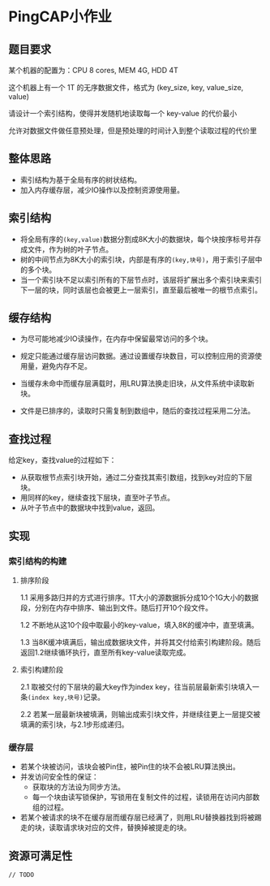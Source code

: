 # PingCAP小作业

## 题目要求

某个机器的配置为：CPU 8 cores, MEM 4G, HDD 4T

这个机器上有一个 1T 的无序数据文件，格式为 (key_size, key, value_size, value)

请设计一个索引结构，使得并发随机地读取每一个 key-value 的代价最小

允许对数据文件做任意预处理，但是预处理的时间计入到整个读取过程的代价里



## 整体思路

- 索引结构为基于全局有序的树状结构。
- 加入内存缓存层，减少IO操作以及控制资源使用量。



## 索引结构

- 将全局有序的`(key,value)`数据分割成8K大小的数据块，每个块按序标号并存成文件，作为树的叶子节点。
- 树的中间节点为8K大小的索引块，内部是有序的`(key,块号)`，用于索引子层中的多个块。
- 当一个索引块不足以索引所有的下层节点时，该层将扩展出多个索引块来索引下一层的块，同时该层也会被更上一层索引，直至最后被唯一的根节点索引。



## 缓存结构

- 为尽可能地减少IO读操作，在内存中保留最常访问的多个块。
- 规定只能通过缓存层访问数据。通过设置缓存块数目，可以控制应用的资源使用量，避免内存不足。
- 当缓存未命中而缓存层满载时，用LRU算法换走旧块，从文件系统中读取新块。

- 文件是已排序的，读取时只需复制到数组中，随后的查找过程采用二分法。



## 查找过程

给定key，查找value的过程如下：

- 从获取根节点索引块开始，通过二分查找其索引数组，找到key对应的下层块。
- 用同样的key，继续查找下层块，直至叶子节点。
- 从叶子节点中的数据块中找到value，返回。



## 实现

### 索引结构的构建

1. 排序阶段

   1.1 采用多路归并的方式进行排序。1T大小的源数据拆分成10个1G大小的数据段，分别在内存中排序、输出到文件。随后打开10个段文件。

   1.2 不断地从这10个段中取最小的key-value，填入8K的缓冲中，直至填满。

   1.3 当8K缓冲填满后，输出成数据块文件，并将其交付给索引构建阶段。随后返回1.2继续循环执行，直至所有key-value读取完成。

2. 索引构建阶段

   2.1 取被交付的下层块的最大key作为index key，往当前层最新索引块填入一条`(index key,块号)`记录。

   2.2 若某一层最新块被填满，则输出成索引块文件，并继续往更上一层提交被填满的索引块，与2.1步形成递归。



### 缓存层

- 若某个块被访问，该块会被Pin住，被Pin住的块不会被LRU算法换出。
- 并发访问安全性的保证：
  - 获取块的方法设为同步方法。
  - 每一个块由读写锁保护，写锁用在复制文件的过程，读锁用在访问内部数组的过程。
- 若某个被请求的块不在缓存层而缓存层已经满了，则用LRU替换器找到将被踢走的块，读取请求块对应的文件，替换掉被提走的块。



## 资源可满足性

```
// TODO
```


